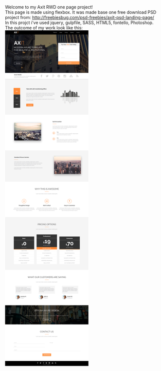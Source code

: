 Welcome to my Axit RWD one page project! </br>
This page is made using flexbox. It was made base one free download PSD project from: http://freebiesbug.com/psd-freebies/axit-psd-landing-page/ </br>
In this projct i've used jquery, gulpfile, SASS, HTML5, fontello, Photoshop. </br>
The outcome of my work look like this:
</br>
<img height="1100" src="images/Axit.jpg">
